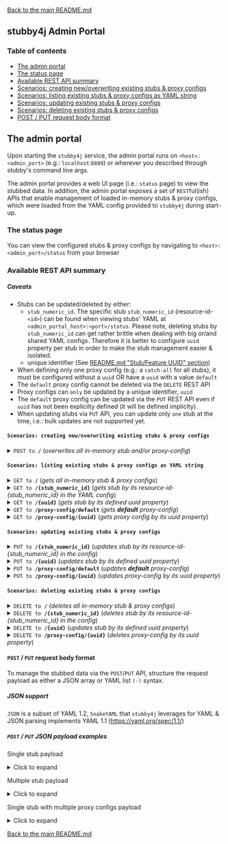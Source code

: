 [Back to the main README.md](../README.md)

## stubby4j Admin Portal

### Table of contents

  * [The admin portal](#the-admin-portal)
  * [The status page](#the-status-page)
  * [Available REST API summary](#available-rest-api-summary)
  * [Scenarios: creating new/overwriting existing stubs & proxy configs](#scenarios-creating-newoverwriting-existing-stubs--proxy-configs)
  * [Scenarios: listing existing stubs & proxy configs as YAML string](#scenarios-listing-existing-stubs--proxy-configs-as-yaml-string)
  * [Scenarios: updating existing stubs & proxy configs](#scenarios-updating-existing-stubs--proxy-configs)
  * [Scenarios: deleting existing stubs & proxy configs](#scenarios-deleting-existing-stubs--proxy-configs)
  * [POST / PUT request body format](#post--put-request-body-format)

## The admin portal

Upon starting the `stubby4j` service, the admin portal runs on `<host>:<admin_port>` (e.g.: `localhost`:`8889`) or wherever you described through stubby's command line args.

The admin portal provides a web UI page (i.e.: `status` page) to view the stubbed data. In addition, the admin portal exposes a set of `REST`ful(ish) APIs that enable management of loaded in-memory stubs & proxy configs, which were loaded from the YAML config provided to `stubby4j` during start-up.


### The status page
You can view the configured stubs & proxy configs by navigating to `<host>:<admin_port>/status` from your browser

### Available REST API summary

##### Caveats
* Stubs can be updated/deleted by either:
   * `stub_numeric_id`. The specific stub `stub_numeric_id` (resource-id-`<id>`) can be found when viewing stubs' YAML at `<admin_portal_host>:<port>/status`. Please note, deleting stubs by `stub_numeric_id` can get rather brittle when dealing with big or/and shared YAML configs. Therefore it is better to configure `uuid` property per stub in order to make the stub management easier & isolated.
   * unique identifier (See [README.md "Stub/Feature UUID" section](../README.md#uuid-optional))
* When defining only one proxy config (e.g.: a `catch-all` for all stubs), it must be configured without a `uuid` OR have a `uuid` with a value `default`
* The `default` proxy config cannot be deleted via the `DELETE` REST API
* Proxy configs can `only` be updated by a unique identifier, `uuid`
* The `default` proxy config can be updated via the `PUT` REST API even if `uuid` has not been explicilty defined (it will be defined impliclty).
* When updating stubs via `PUT` API, you can update only `one` stub at the time, i.e.: bulk updates are not supported yet.

#### `Scenarios: creating new/overwriting existing stubs & proxy configs`

<details>
  <summary><code>POST to <b>/</b></code> (<em>overwrites all in-memory stub and/or proxy-config</em>)</summary>
  <br />

**Responses**

| http code     | type           | message                                                             |
|---------------|----------------|---------------------------------------------------------------------|
| `201`         | success        | `Configuration created successfully`                                |
| `400`         | error          | None                                                                |
| `405`         | error          | `Method POST is not allowed on URI <ANYTHING_BUT_ROOT>`             |

</details>

#### `Scenarios: listing existing stubs & proxy configs as YAML string`

<details>
  <summary><code>GET to <b>/</b></code> (<em>gets all in-memory stub & proxy configs</em>)</summary>
  <br />

**Responses**

| http code     | type           | message                                                             |
|---------------|----------------|---------------------------------------------------------------------|
| `200`         | success        | None                                |

</details>

<details>
  <summary><code>GET to <b>/{stub_numeric_id}</b></code> (<em>gets stub by its resource-id-{stub_numeric_id} in the YAML config</em>)</summary>
  <br />

**Parameters**

| name              | type              | description                                                 |
|-------------------|-------------------|-------------------------------------------------------------|
| `stub_numeric_id` | required          | The specific stub `stub_numeric_id` (resource-id-`<id>`)    |

**Responses**

| http code     | type           | message                                                             |
|---------------|----------------|---------------------------------------------------------------------|
| `200`         | success        | None                                                                |
| `400`         | error          | None                                                                |

</details>

<details>
  <summary><code>GET to <b>/{uuid}</b></code> (<em>gets stub by its defined uuid property</em>)</summary>
  <br />

**Parameters**

| name              | type              | description                                                 |
|-------------------|-------------------|-------------------------------------------------------------|
| `uuid`            | required          | unique identifier (See [README.md "Stub/Feature UUID" section](../README.md#uuid-optional))    |

**Responses**

| http code     | type           | message                                                             |
|---------------|----------------|---------------------------------------------------------------------|
| `200`         | success        | None                                                                |
| `400`         | error          | None                                                                |

</details>


<details>
  <summary><code>GET to <b>/proxy-config/default</b></code> (<em>gets <b>default</b> proxy-config</em>)</summary>
  <br />

**Responses**

| http code     | type           | message                                                             |
|---------------|----------------|---------------------------------------------------------------------|
| `200`         | success        | None                                                                |
| `400`         | error          | None                                                                |

</details>


<details>
  <summary><code>GET to <b>/proxy-config/{uuid}</b></code> (<em>gets proxy config by its uuid property</em>)</summary>
  <br />

**Parameters**

| name              | type              | description                                                 |
|-------------------|-------------------|-------------------------------------------------------------|
| `uuid`            | required          | unique identifier (See [REQUEST_PROXYING.md "uuid"](REQUEST_PROXYING.md#uuid-required))    |

**Responses**

| http code     | type           | message                                                             |
|---------------|----------------|---------------------------------------------------------------------|
| `200`         | success        | None                                                                |
| `400`         | error          | None                                                                |

</details>

#### `Scenarios: updating existing stubs & proxy configs`


<details>
  <summary><code>PUT to <b>/{stub_numeric_id}</b></code> (<em>updates stub by its resource-id-{stub_numeric_id} in the config</em>)</summary>
  <br />

**Parameters**

| name              | type              | description                                                 |
|-------------------|-------------------|-------------------------------------------------------------|
| `stub_numeric_id` | required          | The specific stub `stub_numeric_id` (resource-id-`<id>`)    |

**Responses**

| http code     | type           | message                                                             |
|---------------|----------------|---------------------------------------------------------------------|
| `201`         | success        | None                                                                |
| `400`         | error          | None                                                                |
| `405`         | error          | `Method PUT is not allowed on URI /`                                |

</details>


<details>
  <summary><code>PUT to <b>/{uuid}</b></code> (<em>updates stub by its defined uuid property</em>)</summary>
  <br />

**Parameters**

| name              | type              | description                                                 |
|-------------------|-------------------|-------------------------------------------------------------|
| `uuid` | required          | unique identifier (See [README.md "Stub/Feature UUID" section](../README.md#uuid-optional))    |

**Responses**

| http code     | type           | message                                                             |
|---------------|----------------|---------------------------------------------------------------------|
| `201`         | success        | None                                                                |
| `400`         | error          | None                                                                |
| `405`         | error          | `Method PUT is not allowed on URI /`                                |

</details>

<details>
  <summary><code>PUT to <b>/proxy-config/default</b></code> (<em>updates <b>default</b> proxy-config</em>)</summary>
  <br />

**Responses**

| http code     | type           | message                                                             |
|---------------|----------------|---------------------------------------------------------------------|
| `201`         | success        | None                                                                |
| `400`         | error          | None                                                                |
| `405`         | error          | `Method PUT is not allowed on URI /`                                |

</details>

<details>
  <summary><code>PUT to <b>/proxy-config/{uuid}</b></code> (<em>updates proxy-config by its uuid property</em>)</summary>
  <br />

**Parameters**

| name              | type              | description                                                 |
|-------------------|-------------------|-------------------------------------------------------------|
| `uuid` | required          | unique identifier (See [REQUEST_PROXYING.md "uuid"](REQUEST_PROXYING.md#uuid-required))    |

**Responses**

| http code     | type           | message                                                             |
|---------------|----------------|---------------------------------------------------------------------|
| `201`         | success        | None                                                                |
| `400`         | error          | None                                                                |
| `405`         | error          | `Method PUT is not allowed on URI /`                                |

</details>


#### `Scenarios: deleting existing stubs & proxy configs`

<details>
  <summary><code>DELETE to <b>/</b></code> (<em>deletes all in-memory stub & proxy configs</em>)</summary>
  <br />

**Responses**

| http code     | type           | message                                                             |
|---------------|----------------|---------------------------------------------------------------------|
| `200`         | success        | `Stub requests deleted successfully`                                |

</details>

<details>
  <summary><code>DELETE to <b>/{stub_numeric_id}</b></code> (<em>deletes stub by its resource-id-{stub_numeric_id} in the config</em>)</summary>
  <br />

**Parameters**

| name              | type              | description                                                 |
|-------------------|-------------------|-------------------------------------------------------------|
| `stub_numeric_id` | required          | The specific stub `stub_numeric_id` (resource-id-`<id>`)    |

**Responses**

| http code     | type           | message                                                             |
|---------------|----------------|---------------------------------------------------------------------|
| `200`         | success        | `Stub request index#<stub_numeric_id> deleted successfully`         |
| `400`         | error          | None                                                                |

</details>


<details>
  <summary><code>DELETE to <b>/{uuid}</b></code> (<em>updates stub by its defined uuid property</em>)</summary>
  <br />

**Parameters**

| name              | type              | description                                                 |
|-------------------|-------------------|-------------------------------------------------------------|
| `uuid` | required          | unique identifier (See [README.md "Stub/Feature UUID" section](../README.md#uuid-optional))    |

**Responses**

| http code     | type           | message                                                             |
|---------------|----------------|---------------------------------------------------------------------|
| `200`         | success        | `Stub request uuid#<uuid> deleted successfully`                     |
| `400`         | error          | None                                                                |

</details>


<details>
  <summary><code>DELETE to <b>/proxy-config/{uuid}</b></code> (<em>deletes proxy-config by its uuid property</em>)</summary>
  <br />

**Parameters**

| name              | type              | description                                                 |
|-------------------|-------------------|-------------------------------------------------------------|
| `uuid` | required          | unique identifier (See [REQUEST_PROXYING.md "uuid"](REQUEST_PROXYING.md#uuid-required))    |

**Responses**

| http code     | type           | message                                                             |
|---------------|----------------|---------------------------------------------------------------------|
| `200`         | success        | `Proxy config uuid#<uuid> deleted successfully`                     |
| `400`         | error          | None                                                                |

</details>

#### `POST` / `PUT` request body format

To manage the stubbed data via the `POST`/`PUT` API, structure the request payload as either a JSON array or YAML list `(-)` syntax.

##### JSON support
`JSON` is a subset of YAML 1.2, `SnakeYAML` that `stubby4j` leverages for YAML & JSON parsing implements YAML 1.1 (https://yaml.org/spec/1.1/)

##### `POST` / `PUT` JSON payload examples

Single stub payload

<details>
  <summary>Click to expand</summary>

```json
[
  {
    "request": {
      "url": "^/resources/something/new",
      "query": {
        "someKey": "someValue"
      },
      "method": [
        "GET"
      ]
    },
    "response": {
      "body": "OK",
      "headers": {
        "content-type": "application/xml"
      },
      "status": 201
    }
  }
]
```
</details>

Multiple stub payload

<details>
  <summary>Click to expand</summary>

```json
[
  { 
    "description": "this is a feature describing something",
    "request": {
      "url": "^/path/to/something$",
      "post": "this is some post data in textual format",
      "headers": {
         "authorization-basic": "bob:password"
      },
      "method": "POST"
    },
    "response": {
      "status": 200,
      "headers": {
        "Content-Type": "application/json"
      },
      "latency": 1000,
      "body": "Your request was successfully processed!"
    }
  },
  {
    "request": {
      "url": "^/path/to/anotherThing",
      "query": {
         "a": "anything",
         "b": "more"
      },
      "headers": {
        "Content-Type": "application/json"
      },
      "method": "GET"
    },
    "response": {
      "status": 204,
      "headers": {
        "Content-Type": "application/json",
        "Access-Control-Allow-Origin": "*"
      },
      "file": "path/to/page.html"
    }
  },
  {
    "request": {
      "url": "^/path/to/thing$",
      "headers": {
        "Content-Type": "application/json"
      },
      "post": "this is some post data in textual format",
      "method": "POST"
    },
    "response": {
      "status": 304,
      "headers": {
        "Content-Type": "application/json"
      }
    }
  }
]
```
</details>


Single stub with multiple proxy configs payload

<details>
  <summary>Click to expand</summary>

```json
[
  {
    "request": {
      "url": "/resources/something/new",
      "query": {
        "someKey": "someValue"
      },
      "method": [
        "GET"
      ]
    },
    "response": {
      "body": "OK",
      "headers": {
        "content-type": "application/xml"
      },
      "status": 201
    }
  },
  {
    "proxy-config": {
      "description": "this would be the default proxy config",
      "strategy": "as-is",
      "properties": {
        "endpoint": "https://google.com"
      }
    }
  },
  {
    "proxy-config": {
      "uuid": "some-unique-name-1",
      "strategy": "as-is",
      "properties": {
        "endpoint": "https://yahoo.com"
      }
    }
  },
  {
    "proxy-config": {
      "description": "this would be the 2nd description",
      "uuid": "some-unique-name-2",
      "strategy": "as-is",
      "properties": {
        "endpoint": "https://microsoft.com"
      }
    }
  }
]
```
</details>




[Back to the main README.md](../README.md)
